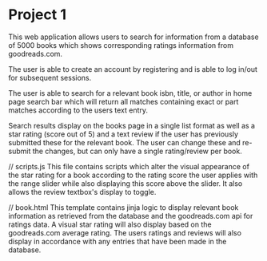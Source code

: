 # Project 1

This web application allows users to search for information
from a database of 5000 books which shows corresponding ratings information
from goodreads.com.

The user is able to create an account by registering and is able to log in/out for
subsequent sessions.

The user is able to search for a relevant book isbn, title, or author in home
page search bar which will return all matches containing exact or part matches
according to the users text entry.

Search results display on the books page in a single list format as well as a star
rating (score out of 5) and a text review if the user has previously submitted
these for the relevant book. The user can change these and re-submit the changes,
but can only have a single rating/review per book.

// scripts.js
This file contains scripts which alter the visual appearance of the star rating
for a book according to the rating score the user applies with the range slider
while also displaying this score above the slider.
It also allows the review textbox's display to toggle.

// book.html
This template contains jinja logic to display relevant book information as
retrieved from the database and the goodreads.com api for ratings data.
A visual star rating will also display based on the goodreads.com average rating.
The users ratings and reviews will also display in accordance with any entries
that have been made in the database.
